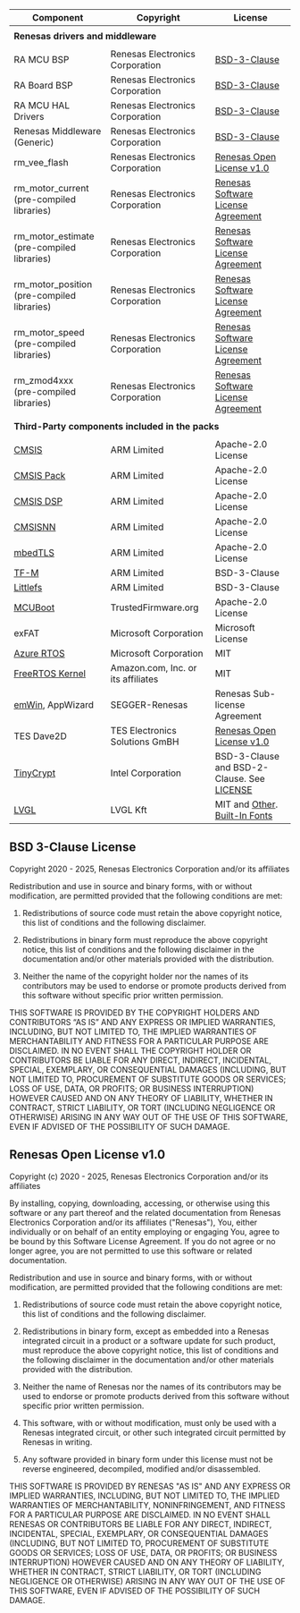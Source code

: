 | Component                                             | Copyright                          | License                                                                                     |
|-------------------------------------------------------|------------------------------------|---------------------------------------------------------------------------------------------|
|<tr> <td colspan="3"><strong>Renesas drivers and middleware<strong></td></tr>                                                                                                             |
| RA MCU BSP                                            | Renesas Electronics Corporation    | [BSD-3-Clause](#bsd-3-clause-license)                                                       |
| RA Board BSP                                          | Renesas Electronics Corporation    | [BSD-3-Clause](#bsd-3-clause-license)                                                       |
| RA MCU HAL Drivers                                    | Renesas Electronics Corporation    | [BSD-3-Clause](#bsd-3-clause-license)                                                       |
| Renesas Middleware (Generic)                          | Renesas Electronics Corporation    | [BSD-3-Clause](#bsd-3-clause-license)                                                       |
| rm_vee_flash                                          | Renesas Electronics Corporation    | [Renesas Open License v1.0](#renesas-open-license-v10)                                     |
| rm_motor_current<br>(pre-compiled libraries)          | Renesas Electronics Corporation    | [Renesas Software License Agreement](https://www.renesas.com/us/en/document/oth/disclaimer002)|
| rm_motor_estimate<br>(pre-compiled libraries)         | Renesas Electronics Corporation    | [Renesas Software License Agreement](https://www.renesas.com/us/en/document/oth/disclaimer002)|
| rm_motor_position<br>(pre-compiled libraries)         | Renesas Electronics Corporation    | [Renesas Software License Agreement](https://www.renesas.com/us/en/document/oth/disclaimer002)|
| rm_motor_speed<br>(pre-compiled libraries)            | Renesas Electronics Corporation    | [Renesas Software License Agreement](https://www.renesas.com/us/en/document/oth/disclaimer002)|
| rm_zmod4xxx<br>(pre-compiled libraries)               | Renesas Electronics Corporation    | [Renesas Software License Agreement](https://www.renesas.com/us/en/document/oth/disclaimer002)|
|<tr> <td colspan="3"><strong>Third-Party components included in the packs<strong></td></tr>                                                                                               |
| [CMSIS](https://github.com/ARM-software/CMSIS_6)      | ARM Limited                        | Apache-2.0 License                                                                          |
| [CMSIS Pack](https://github.com/Open-CMSIS-Pack)      | ARM Limited                        | Apache-2.0 License                                                                          |
| [CMSIS DSP](https://github.com/ARM-software/CMSIS-DSP)| ARM Limited                        | Apache-2.0 License                                                                          |
| [CMSISNN](https://github.com/ARM-software/CMSIS-NN)   | ARM Limited                        | Apache-2.0 License                                                                          |
| [mbedTLS](https://github.com/Mbed-TLS/mbedtls)        | ARM Limited                        | Apache-2.0 License                                                                          |
| [TF-M](https://github.com/renesas/trusted-firmware-m) | ARM Limited                        | BSD-3-Clause                                                                                |
| [Littlefs](https://github.com/renesas/littlefs)       | ARM Limited                        | BSD-3-Clause                                                                                |
| [MCUBoot](https://github.com/mcu-tools/mcuboot)       | TrustedFirmware.org                | Apache-2.0 License                                                                          |
| exFAT                                                 | Microsoft Corporation              | Microsoft License                                                                           |
| [Azure RTOS](https://github.com/eclipse-threadx)      | Microsoft Corporation              | MIT                                                                                         |
| [FreeRTOS Kernel](https://github.com/renesas/FreeRTOS)| Amazon.com, Inc. or its affiliates | MIT                                                                                         |
| [emWin](https://www.renesas.com/us/en/software-tool/segger-emwin-gui-library-renesas-ra-products#overview), AppWizard | SEGGER-Renesas | Renesas Sub-license Agreement                   |
| TES Dave2D                                            | TES Electronics Solutions GmBH     | [Renesas Open License v1.0](#renesas-open-license-v10)                                      |
| [TinyCrypt](https://github.com/intel/tinycrypt/)      | Intel Corporation                  | BSD-3-Clause and BSD-2-Clause. See [LICENSE](https://github.com/intel/tinycrypt/blob/master/LICENSE)|
| [LVGL](https://github.com/lvgl/lvgl)                  | LVGL Kft                           | MIT and [Other](https://github.com/lvgl/lvgl/blob/master/COPYRIGHTS.md). [Built-In Fonts](https://github.com/lvgl/lvgl/tree/master/scripts/built_in_font/font_license)|

## BSD 3-Clause License

Copyright 2020 - 2025, Renesas Electronics Corporation and/or its affiliates

Redistribution and use in source and binary forms, with or without
modification, are permitted provided that the following conditions are met:

1. Redistributions of source code must retain the above copyright notice,
this list of conditions and the following disclaimer.

2. Redistributions in binary form must reproduce the above copyright notice,
this list of conditions and the following disclaimer in the documentation and/or
other materials provided with the distribution.

3. Neither the name of the copyright holder nor the names of its contributors
may be used to endorse or promote products derived from this software without
specific prior written permission.

THIS SOFTWARE IS PROVIDED BY THE COPYRIGHT HOLDERS AND CONTRIBUTORS “AS IS”
AND ANY EXPRESS OR IMPLIED WARRANTIES, INCLUDING, BUT NOT LIMITED TO, THE IMPLIED
WARRANTIES OF MERCHANTABILITY AND FITNESS FOR A PARTICULAR PURPOSE ARE DISCLAIMED.
IN NO EVENT SHALL THE COPYRIGHT HOLDER OR CONTRIBUTORS BE LIABLE FOR ANY DIRECT,
INDIRECT, INCIDENTAL, SPECIAL, EXEMPLARY, OR CONSEQUENTIAL DAMAGES (INCLUDING, BUT
NOT LIMITED TO, PROCUREMENT OF SUBSTITUTE GOODS OR SERVICES; LOSS OF USE, DATA,
OR PROFITS; OR BUSINESS INTERRUPTION) HOWEVER CAUSED AND ON ANY THEORY OF LIABILITY,
WHETHER IN CONTRACT, STRICT LIABILITY, OR TORT (INCLUDING NEGLIGENCE OR OTHERWISE)
ARISING IN ANY WAY OUT OF THE USE OF THIS SOFTWARE, EVEN IF ADVISED OF THE POSSIBILITY
OF SUCH DAMAGE.

## Renesas Open License v1.0

Copyright (c) 2020 - 2025, Renesas Electronics Corporation and/or its affiliates


By installing, copying, downloading, accessing, or otherwise using this software
or any part thereof and the related documentation from Renesas Electronics Corporation
and/or its affiliates ("Renesas"), You, either individually  or on behalf of an entity
employing or engaging You, agree to be bound by this Software License Agreement. If you
do not agree or no longer agree, you are not permitted to use this software or related
documentation.

Redistribution and use in source and binary forms, with or without modification,
are permitted provided that the following conditions are met:

1. Redistributions of source code must retain the above copyright notice, this
   list of conditions and the following disclaimer.

2. Redistributions in binary form, except as embedded into a Renesas
   integrated circuit in a product or a software update for
   such product, must reproduce the above copyright notice, this list of
   conditions and the following disclaimer in the documentation and/or other
   materials provided with the distribution.

3. Neither the name of Renesas nor the names of its
   contributors may be used to endorse or promote products derived from this
   software without specific prior written permission.

4. This software, with or without modification, must only be used with a
   Renesas integrated circuit, or other such integrated circuit permitted by Renesas in writing.

5. Any software provided in binary form under this license must not be reverse
   engineered, decompiled, modified and/or disassembled.

THIS SOFTWARE IS PROVIDED BY RENESAS "AS IS" AND ANY EXPRESS
OR IMPLIED WARRANTIES, INCLUDING, BUT NOT LIMITED TO, THE IMPLIED WARRANTIES
OF MERCHANTABILITY, NONINFRINGEMENT, AND FITNESS FOR A PARTICULAR PURPOSE ARE
DISCLAIMED. IN NO EVENT SHALL RENESAS OR CONTRIBUTORS BE
LIABLE FOR ANY DIRECT, INDIRECT, INCIDENTAL, SPECIAL, EXEMPLARY, OR
CONSEQUENTIAL DAMAGES (INCLUDING, BUT NOT LIMITED TO, PROCUREMENT OF SUBSTITUTE
GOODS OR SERVICES; LOSS OF USE, DATA, OR PROFITS; OR BUSINESS INTERRUPTION)
HOWEVER CAUSED AND ON ANY THEORY OF LIABILITY, WHETHER IN CONTRACT, STRICT
LIABILITY, OR TORT (INCLUDING NEGLIGENCE OR OTHERWISE) ARISING IN ANY WAY OUT
OF THE USE OF THIS SOFTWARE, EVEN IF ADVISED OF THE POSSIBILITY OF SUCH DAMAGE.

